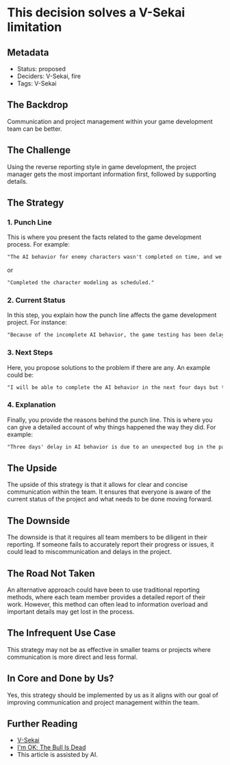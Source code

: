 # This decision solves a V-Sekai limitation

## Metadata

- Status: proposed <!-- draft | proposed | rejected | accepted | deprecated | superseded by -->
- Deciders: V-Sekai, fire
- Tags: V-Sekai

## The Backdrop

Communication and project management within your game development team can be better.

## The Challenge

Using the reverse reporting style in game development, the project manager gets the most important information first, followed by supporting details.

## The Strategy

### 1. Punch Line

This is where you present the facts related to the game development process. For example:

```markdown
"The AI behavior for enemy characters wasn't completed on time, and we didn't start the level design for Stage 3 as planned."
```

or

```markdown
"Completed the character modeling as scheduled."
```

### 2. Current Status

In this step, you explain how the punch line affects the game development project. For instance:

```markdown
"Because of the incomplete AI behavior, the game testing has been delayed by a week."
```

### 3. Next Steps

Here, you propose solutions to the problem if there are any. An example could be:

```markdown
"I will be able to complete the AI behavior in the next four days but the level design for Stage 3 will still be behind schedule."
```

### 4. Explanation

Finally, you provide the reasons behind the punch line. This is where you can give a detailed account of why things happened the way they did. For example:

```markdown
"Three days' delay in AI behavior is due to an unexpected bug in the pathfinding system, and the remaining delay is due to being called to assist the graphics team with texture optimization."
```

## The Upside

The upside of this strategy is that it allows for clear and concise communication within the team. It ensures that everyone is aware of the current status of the project and what needs to be done moving forward.

## The Downside

The downside is that it requires all team members to be diligent in their reporting. If someone fails to accurately report their progress or issues, it could lead to miscommunication and delays in the project.

## The Road Not Taken

An alternative approach could have been to use traditional reporting methods, where each team member provides a detailed report of their work. However, this method can often lead to information overload and important details may get lost in the process.

## The Infrequent Use Case

This strategy may not be as effective in smaller teams or projects where communication is more direct and less formal.

## In Core and Done by Us?

Yes, this strategy should be implemented by us as it aligns with our goal of improving communication and project management within the team.

## Further Reading

- [V-Sekai](https://v-sekai.org/)
- [I'm OK; The Bull Is Dead](https://www.computerworld.com/article/2565077/i-m-ok--the-bull-is-dead.html)
- This article is assisted by AI.
